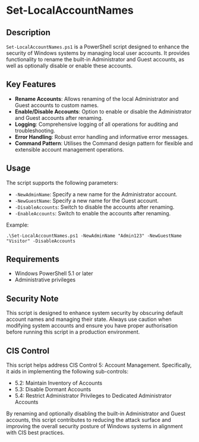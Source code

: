 # Set-LocalAccountNames

## Description

`Set-LocalAccountNames.ps1` is a PowerShell script designed to enhance the security of Windows systems by managing local user accounts. It provides functionality to rename the built-in Administrator and Guest accounts, as well as optionally disable or enable these accounts.

## Key Features

- **Rename Accounts**: Allows renaming of the local Administrator and Guest accounts to custom names.
- **Enable/Disable Accounts**: Option to enable or disable the Administrator and Guest accounts after renaming.
- **Logging**: Comprehensive logging of all operations for auditing and troubleshooting.
- **Error Handling**: Robust error handling and informative error messages.
- **Command Pattern**: Utilises the Command design pattern for flexible and extensible account management operations.

## Usage

The script supports the following parameters:

- `-NewAdminName`: Specify a new name for the Administrator account.
- `-NewGuestName`: Specify a new name for the Guest account.
- `-DisableAccounts`: Switch to disable the accounts after renaming.
- `-EnableAccounts`: Switch to enable the accounts after renaming.

Example:
```
.\Set-LocalAccountNames.ps1 -NewAdminName "Admin123" -NewGuestName "Visitor" -DisableAccounts
```
## Requirements

- Windows PowerShell 5.1 or later
- Administrative privileges

## Security Note

This script is designed to enhance system security by obscuring default account names and managing their state. Always use caution when modifying system accounts and ensure you have proper authorisation before running this script in a production environment.

## CIS Control

This script helps address CIS Control 5: Account Management. Specifically, it aids in implementing the following sub-controls:

- 5.2: Maintain Inventory of Accounts
- 5.3: Disable Dormant Accounts
- 5.4: Restrict Administrator Privileges to Dedicated Administrator Accounts

By renaming and optionally disabling the built-in Administrator and Guest accounts, this script contributes to reducing the attack surface and improving the overall security posture of Windows systems in alignment with CIS best practices.
